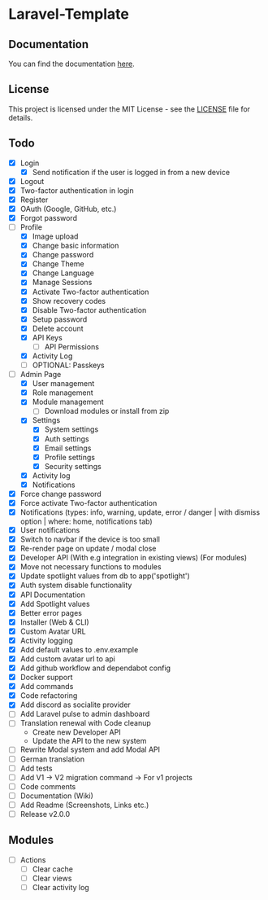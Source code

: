 # Laravel-Template

## Documentation

You can find the documentation [here](https://docs.cyanfox.de/docs/laravel-template).

## License

This project is licensed under the MIT License - see the [LICENSE](LICENSE) file for details.

## Todo

- [x] Login
    - [x] Send notification if the user is logged in from a new device
- [x] Logout
- [x] Two-factor authentication in login
- [x] Register
- [x] OAuth (Google, GitHub, etc.)
- [x] Forgot password
- [ ] Profile
    - [x] Image upload
    - [x] Change basic information
    - [x] Change password
    - [x] Change Theme
    - [x] Change Language
    - [x] Manage Sessions
    - [x] Activate Two-factor authentication
    - [x] Show recovery codes
    - [x] Disable Two-factor authentication
    - [x] Setup password
    - [x] Delete account
    - [x] API Keys
        - [ ] API Permissions
    - [x] Activity Log
    - [ ] OPTIONAL: Passkeys
- [ ] Admin Page
    - [x] User management
    - [x] Role management
    - [x] Module management
      - [ ] Download modules or install from zip
    - [x] Settings
        - [x] System settings
        - [x] Auth settings
        - [x] Email settings
        - [x] Profile settings
        - [x] Security settings
    - [x] Activity log
    - [x] Notifications
- [x] Force change password
- [x] Force activate Two-factor authentication
- [x] Notifications (types: info, warning, update, error / danger | with dismiss option | where: home, notifications tab)
- [x] User notifications
- [x] Switch to navbar if the device is too small
- [x] Re-render page on update / modal close
- [x] Developer API (With e.g integration in existing views) (For modules)
- [x] Move not necessary functions to modules
- [x] Update spotlight values from db to app('spotlight')
- [x] Auth system disable functionality
- [x] API Documentation
- [x] Add Spotlight values
- [x] Better error pages
- [x] Installer (Web & CLI)
- [x] Custom Avatar URL
- [x] Activity logging
- [x] Add default values to .env.example
- [x] Add custom avatar url to api
- [x] Add github workflow and dependabot config
- [x] Docker support
- [x] Add commands
- [x] Code refactoring
- [x] Add discord as socialite provider
- [ ] Add Laravel pulse to admin dashboard
- [ ] Translation renewal with Code cleanup <br>
    - Create new Developer API
    - Update the API to the new system
- [ ] Rewrite Modal system and add Modal API
- [ ] German translation
- [ ] Add tests
- [ ] Add V1 -> V2 migration command -> For v1 projects
- [ ] Code comments
- [ ] Documentation (Wiki)
- [ ] Add Readme (Screenshots, Links etc.)
- [ ] Release v2.0.0

## Modules

- [ ] Actions
    - [ ] Clear cache
    - [ ] Clear views
    - [ ] Clear activity log
